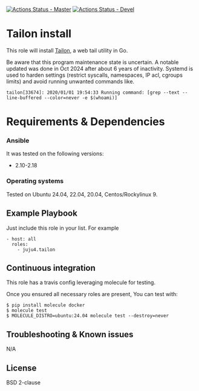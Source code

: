 [![Actions Status - Master](https://github.com/juju4/ansible-tailon/workflows/AnsibleCI/badge.svg)](https://github.com/juju4/ansible-tailon/actions?query=branch%3Amaster)
[![Actions Status - Devel](https://github.com/juju4/ansible-tailon/workflows/AnsibleCI/badge.svg?branch=devel)](https://github.com/juju4/ansible-tailon/actions?query=branch%3Adevel)

# Tailon install

This role will install [Tailon](https://github.com/gvalkov/tailon), a web tail utility in Go.

Be aware that this program maintenance state is uncertain. A notable updated was done in Oct 2024 after about 6 years of inactivity.
Systemd is used to harden settings (restrict syscalls, namespaces, IP acl, cgroups limits) and avoid running unwanted commands like.
```
tailon[33674]: 2020/01/01 19:54:33 Running command: [grep --text --line-buffered --color=never -e $(whoami)]
```

# Requirements & Dependencies

### Ansible
It was tested on the following versions:
 * 2.10-2.18

### Operating systems

Tested on Ubuntu 24.04, 22.04, 20.04, Centos/Rockylinux 9.

## Example Playbook

Just include this role in your list.
For example

```
- host: all
  roles:
    - juju4.tailon
```

## Continuous integration

This role has a travis config leveraging molecule for testing.

Once you ensured all necessary roles are present, You can test with:
```
$ pip install molecule docker
$ molecule test
$ MOLECULE_DISTRO=ubuntu:24.04 molecule test --destroy=never
```

## Troubleshooting & Known issues

N/A

## License

BSD 2-clause

